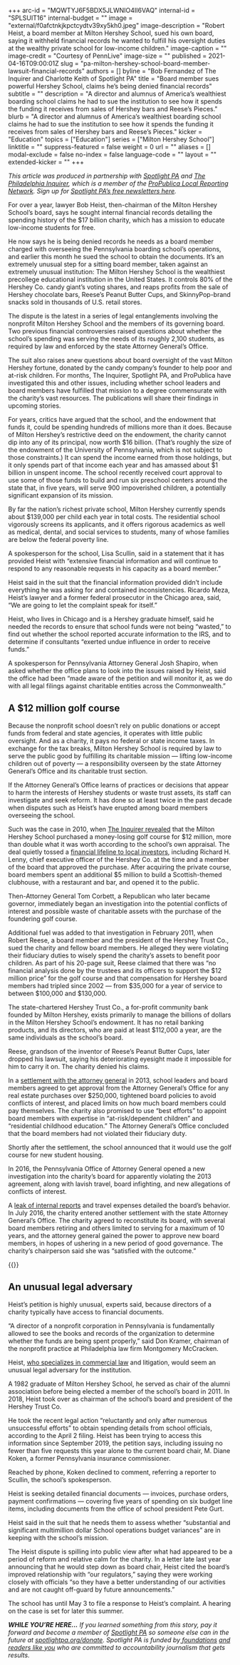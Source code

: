 +++
arc-id = "MQWTYJ6F5BDX5JLWNIO4II6VAQ"
internal-id = "SPLSUIT16"
internal-budget = ""
image = "external/f0afctnkjkpctcydtv39xy5kh0.jpeg"
image-description = "Robert Heist, a board member at Milton Hershey School, sued his own board, saying it withheld financial records he wanted to fulfill his oversight duties at the wealthy private school for low-income children."
image-caption = ""
image-credit = "Courtesy of PennLive"
image-size = ""
published = 2021-04-16T09:00:01Z
slug = "pa-milton-hershey-school-board-member-lawsuit-financial-records"
authors = []
byline = "Bob Fernandez of The Inquirer and Charlotte Keith of Spotlight PA"
title = "Board member sues powerful Hershey School, claims he’s being denied financial records"
subtitle = ""
description = "A director and alumnus of America’s wealthiest boarding school claims he had to sue the institution to see how it spends the funding it receives from sales of Hershey bars and Reese’s Pieces."
blurb = "A director and alumnus of America’s wealthiest boarding school claims he had to sue the institution to see how it spends the funding it receives from sales of Hershey bars and Reese’s Pieces."
kicker = "Education"
topics = ["Education"]
series = ["Milton Hershey School"]
linktitle = ""
suppress-featured = false
weight = 0
url = ""
aliases = []
modal-exclude = false
no-index = false
language-code = ""
layout = ""
extended-kicker = ""
+++

<i>This article was produced in partnership with </i><a href="https://www.spotlightpa.org/"><i>Spotlight PA</i></a><i> and </i><a href="https://www.inquirer.com/"><i>The Philadelphia Inquirer</i></a><i>, which is a member of the </i><a href="https://www.propublica.org/local-reporting-network/"><i>ProPublica Local Reporting Network</i></a><i>. Sign up for </i><a href="https://www.spotlightpa.org/newsletters" target="_blank"><i>Spotlight PA’s free newsletters here</i></a><i>.</i>

For over a year, lawyer Bob Heist, then-chairman of the Milton Hershey School’s board, says he sought internal financial records detailing the spending history of the $17 billion charity, which has a mission to educate low-income students for free.

He now says he is being denied records he needs as a board member charged with overseeing the Pennsylvania boarding school’s operations, and earlier this month he sued the school to obtain the documents. It’s an extremely unusual step for a sitting board member, taken against an extremely unusual institution: The Milton Hershey School is the wealthiest precollege educational institution in the United States. It controls 80% of the Hershey Co. candy giant’s voting shares, and reaps profits from the sale of Hershey chocolate bars, Reese’s Peanut Butter Cups, and SkinnyPop-brand snacks sold in thousands of U.S. retail stores.

The dispute is the latest in a series of legal entanglements involving the nonprofit Milton Hershey School and the members of its governing board. Two previous financial controversies raised questions about whether the school’s spending was serving the needs of its roughly 2,100 students, as required by law and enforced by the state Attorney General’s Office.

The suit also raises anew questions about board oversight of the vast Milton Hershey fortune, donated by the candy company’s founder to help poor and at-risk children. For months, The Inquirer, Spotlight PA, and ProPublica have investigated this and other issues, including whether school leaders and board members have fulfilled that mission to a degree commensurate with the charity’s vast resources. The publications will share their findings in upcoming stories.

<script src="https://www.spotlightpa.org/embed.js" async></script><div data-spl-embed-version="1" data-spl-src="https://www.spotlightpa.org/embeds/newsletter/"></div>

For years, critics have argued that the school, and the endowment that funds it, could be spending hundreds of millions more than it does. Because of Milton Hershey’s restrictive deed on the endowment, the charity cannot dip into any of its principal, now worth $16 billion. (That’s roughly the size of the endowment of the University of Pennsylvania, which is not subject to those constraints.) It can spend the income earned from those holdings, but it only spends part of that income each year and has amassed about $1 billion in unspent income. The school recently received court approval to use some of those funds to build and run six preschool centers around the state that, in five years, will serve 900 impoverished children, a potentially significant expansion of its mission.

By far the nation’s richest private school, Milton Hershey currently spends about $139,000 per child each year in total costs. The residential school vigorously screens its applicants, and it offers rigorous academics as well as medical, dental, and social services to students, many of whose families are below the federal poverty line.

A spokesperson for the school, Lisa Scullin, said in a statement that it has provided Heist with “extensive financial information and will continue to respond to any reasonable requests in his capacity as a board member.”

Heist said in the suit that the financial information provided didn’t include everything he was asking for and contained inconsistencies. Ricardo Meza, Heist’s lawyer and a former federal prosecutor in the Chicago area, said, “We are going to let the complaint speak for itself.”

Heist, who lives in Chicago and is a Hershey graduate himself, said he needed the records to ensure that school funds were not being “wasted,” to find out whether the school reported accurate information to the IRS, and to determine if consultants “exerted undue influence in order to receive funds.”

A spokesperson for Pennsylvania Attorney General Josh Shapiro, when asked whether the office plans to look into the issues raised by Heist, said the office had been “made aware of the petition and will monitor it, as we do with all legal filings against charitable entities across the Commonwealth.”

<script src="https://www.spotlightpa.org/embed.js" async></script><div data-spl-embed-version="1" data-spl-src="https://www.spotlightpa.org/embeds/donate/?teaser_text=Spotlight%20PA's%20investigations%20take%20countless%20hours%20and%20thousands%20of%20dollars%20to%20produce.%20Your%20support%20helps%20us%20keep%20this%20journalism%20free%20and%20available%20to%20all.&eyebrow_text=SUPPORT%20THIS%20WORK"></div>

## A $12 million golf course

Because the nonprofit school doesn’t rely on public donations or accept funds from federal and state agencies, it operates with little public oversight. And as a charity, it pays no federal or state income taxes. In exchange for the tax breaks, Milton Hershey School is required by law to serve the public good by fulfilling its charitable mission — lifting low-income children out of poverty — a responsibility overseen by the state Attorney General’s Office and its charitable trust section.

If the Attorney General’s Office learns of practices or decisions that appear to harm the interests of Hershey students or waste trust assets, its staff can investigate and seek reform. It has done so at least twice in the past decade when disputes such as Heist’s have erupted among board members overseeing the school.

Such was the case in 2010, when <a href="https://www.inquirer.com/philly/business/20101003_Hershey_school_s_purchase_of_golf_course_helped_investors.html">The Inquirer revealed</a> that the Milton Hershey School purchased a money-losing golf course for $12 million, more than double what it was worth according to the school’s own appraisal. The deal quietly tossed a <a href="https://www.inquirer.com/philly/news/homepage/20101008_Pa__attorney_general_probes_millions_in_land_deals_by_Hershey_School_s_trust.html">financial lifeline to local investors</a>, including Richard H. Lenny, chief executive officer of the Hershey Co. at the time and a member of the board that approved the purchase. After acquiring the private course, board members spent an additional $5 million to build a Scottish-themed clubhouse, with a restaurant and bar, and opened it to the public.

Then-Attorney General Tom Corbett, a Republican who later became governor, immediately began an investigation into the potential conflicts of interest and possible waste of charitable assets with the purchase of the foundering golf course.

Additional fuel was added to that investigation in February 2011, when Robert Reese, a board member and the president of the Hershey Trust Co., sued the charity and fellow board members. He alleged they were violating their fiduciary duties to wisely spend the charity’s assets to benefit poor children. As part of his 20-page suit, Reese claimed that there was “no financial analysis done by the trustees and its officers to support the $12 million price” for the golf course and that compensation for Hershey board members had tripled since 2002 — from $35,000 for a year of service to between $100,000 and $130,000.

The state-chartered Hershey Trust Co., a for-profit community bank founded by Milton Hershey, exists primarily to manage the billions of dollars in the Milton Hershey School’s endowment. It has no retail banking products, and its directors, who are paid at least $112,000 a year, are the same individuals as the school’s board.

Reese, grandson of the inventor of Reese’s Peanut Butter Cups, later dropped his lawsuit, saying his deteriorating eyesight made it impossible for him to carry it on. The charity denied his claims.

In a <a href="https://www.inquirer.com/philly/business/20130509_Settlement_ends_Hershey_charity_probe__imposes_rules_on_board.html">settlement with the attorney general</a> in 2013, school leaders and board members agreed to get approval from the Attorney General’s Office for any real estate purchases over $250,000, tightened board policies to avoid conflicts of interest, and placed limits on how much board members could pay themselves. The charity also promised to use “best efforts” to appoint board members with expertise in “at-risk/dependent children” and “residential childhood education.” The Attorney General’s Office concluded that the board members had not violated their fiduciary duty.

Shortly after the settlement, the school announced that it would use the golf course for new student housing.

In 2016, the Pennsylvania Office of Attorney General opened a new investigation into the charity’s board for apparently violating the 2013 agreement, along with lavish travel, board infighting, and new allegations of conflicts of interest.

A <a href="https://www.inquirer.com/philly/business/20160620_Hershey_School_s_board__despite_orders_to_be_frugal__runs_up_big_expense_bills.html">leak of internal reports</a> and travel expenses detailed the board’s behavior. In July 2016, the charity entered another settlement with the state Attorney General’s Office. The charity agreed to reconstitute its board, with several board members retiring and others limited to serving for a maximum of 10 years, and the attorney general gained the power to approve new board members, in hopes of ushering in a new period of good governance. The charity’s chairperson said she was “satisfied with the outcome.”

{{<picture src="external/dnns2awvmrq1kxp39ky8xfwc48.jpeg" description="The Milton Hershey School is the wealthiest precollege educational institution in the United States." caption="The Milton Hershey School is the wealthiest precollege educational institution in the United States." credit="Margo Reed/The Philadelphia Inquirer">}} 

## An unusual legal adversary

Heist’s petition is highly unusual, experts said, because directors of a charity typically have access to financial documents.

“A director of a nonprofit corporation in Pennsylvania is fundamentally allowed to see the books and records of the organization to determine whether the funds are being spent properly,” said Don Kramer, chairman of the nonprofit practice at Philadelphia law firm Montgomery McCracken.

Heist, <a href="http://www.robertheistattorney.com/">who specializes in commercial law</a> and litigation, would seem an unusual legal adversary for the institution.

A 1982 graduate of Milton Hershey School, he served as chair of the alumni association before being elected a member of the school’s board in 2011. In 2018, Heist took over as chairman of the school’s board and president of the Hershey Trust Co.

He took the recent legal action “reluctantly and only after numerous unsuccessful efforts” to obtain spending details from school officials, according to the April 2 filing. Heist has been trying to access this information since September 2019, the petition says, including issuing no fewer than five requests this year alone to the current board chair, M. Diane Koken, a former Pennsylvania insurance commissioner.

Reached by phone, Koken declined to comment, referring a reporter to Scullin, the school’s spokesperson.

Heist is seeking detailed financial documents — invoices, purchase orders, payment confirmations — covering five years of spending on six budget line items, including documents from the office of school president Pete Gurt.

Heist said in the suit that he needs them to assess whether “substantial and significant multimillion dollar School operations budget variances” are in keeping with the school’s mission.

The Heist dispute is spilling into public view after what had appeared to be a period of reform and relative calm for the charity. In a letter late last year announcing that he would step down as board chair, Heist cited the board’s improved relationship with “our regulators,” saying they were working closely with officials “so they have a better understanding of our activities and are not caught off-guard by future announcements.”

The school has until May 3 to file a response to Heist’s complaint. A hearing on the case is set for later this summer.

<i><b>WHILE YOU’RE HERE...</b></i><i> If you learned something from this story, pay it forward and become a member of </i><a href="https://www.spotlightpa.org/"><i>Spotlight PA</i></a><i> so someone else can in the future at </i><a href="http://spotlightpa.org/donate"><i>spotlightpa.org/donate</i></a><i>. Spotlight PA is funded by</i><a href="https://www.spotlightpa.org/support"><i> foundations</i></a><i> </i><a href="https://www.spotlightpa.org/support"><i>and readers like you</i></a><i> who are committed to accountability journalism that gets results.</i>
